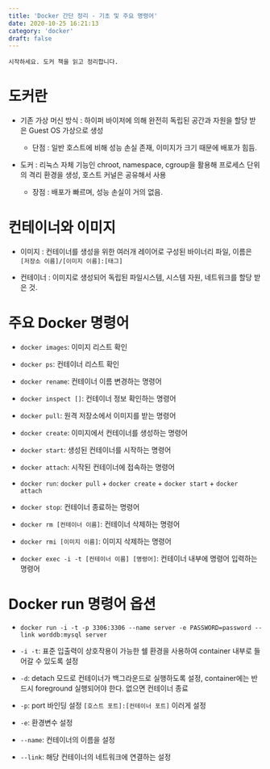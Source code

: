 ```yaml
---
title: 'Docker 간단 정리 - 기초 및 주요 명령어'
date: 2020-10-25 16:21:13
category: 'docker'
draft: false
---
```


```
시작하세요. 도커 책을 읽고 정리합니다.
```

# 도커란 

- 기존 가상 머신 방식 : 하이퍼 바이저에 의해 완전히 독립된 공간과 자원을 할당 받은 Guest OS 가상으로 생성 
  - 단점 : 일반 호스트에 비해 성능 손실 존재, 이미지가 크기 때문에 배포가 힘듬.

- 도커 : 리눅스 자체 기능인 chroot, namespace, cgroup을 활용해 프로세스 단위의 격리 환경을 생성, 호스트 커널은 공유해서 사용
  - 장점 : 배포가 빠르며, 성능 손실이 거의 없음.

# 컨테이너와 이미지

- 이미지 : 컨테이너를 생성을 위한 여러개 레이어로 구성된 바이너리 파일, 이름은 `[저장소 이름]/[이미지 이름]:[태그]`

- 컨테이너 : 이미지로 생성되어 독립된 파일시스템, 시스템 자원, 네트워크를 할당 받은 것.

# 주요 Docker 명령어
- `docker images`: 이미지 리스트 확인
- `docker ps`: 컨테이너 리스트 확인
- `docker rename`: 컨테이너 이름 변경하는 명령어
- `docker inspect []`: 컨테이너 정보 확인하는 명령어

- `docker pull`: 원격 저장소에서 이미지를 받는 명령어
- `docker create`: 이미지에서 컨테이너를 생성하는 명령어
- `docker start`: 생성된 컨테이너를 시작하는 명령어
- `docker attach`: 시작된 컨테이너에 접속하는 명령어

- `docker run`: `docker pull` + `docker create` + `docker start` + `docker attach`
- `docker stop`: 컨테이너 종료하는 명령어

- `docker rm [컨테이너 이름]`: 컨테이너 삭제하는 명령어
- `docker rmi [이미지 이름]`: 이미지 삭제하는 명령어

- `docker exec -i -t [컨테이너 이름] [명령어]`: 컨테이너 내부에 명령어 입력하는 명령어

# Docker run 명령어 옵션

- `docker run -i -t -p 3306:3306 --name server -e PASSWORD=password --link worddb:mysql server`

- `-i -t`: 표준 입출력이 상호작용이 가능한 쉘 환경을 사용하여 container 내부로 들어갈 수 있도록 설정
- `-d`: detach 모드로 컨테이너가 백그라운드로 실행하도록 설정, container에는 반드시 foreground 실행되어야 한다. 없으면 컨테이너 종료
- `-p`: port 바인딩 설정 `[호스트 포트]:[컨테이너 포트]` 이러게 설정
- `-e`: 환경변수 설정
- `--name`: 컨테이너의 이름을 설정
- `--link`: 해당 컨테이너의 네트워크에 연결하는 설정


